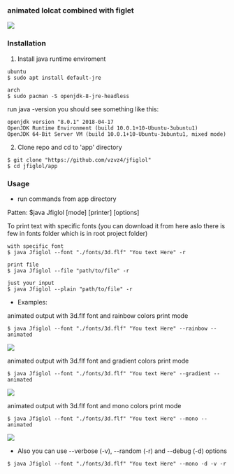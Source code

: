 ### animated lolcat combined with figlet

<img src="https://github.com/vzvz4/jfiglol/tree/master/img/g.gif"/>

### Installation
1. Install java runtime enviroment
```
ubuntu
$ sudo apt install default-jre

arch
$ sudo pacman -S openjdk-8-jre-headless
```
run java -version you should see something like this:
```
openjdk version "8.0.1" 2018-04-17
OpenJDK Runtime Environment (build 10.0.1+10-Ubuntu-3ubuntu1)
OpenJDK 64-Bit Server VM (build 10.0.1+10-Ubuntu-3ubuntu1, mixed mode)
```
2. Clone repo and cd to 'app' directory
```
$ git clone "https://github.com/vzvz4/jfiglol"
$ cd jfiglol/app
```

### Usage
 - run commands from app directory

Patten:
$java Jfiglol \[mode\] \[printer\] \[options\]

To print text with specific fonts (you can download it from here aslo there is few in fonts folder which is in root project folder) 
```
with specific font
$ java Jfiglol --font "./fonts/3d.flf" "You text Here" -r

print file
$ java Jfiglol --file "path/to/file" -r

just your input
$ java Jfiglol --plain "path/to/file" -r
```
 - Examples:

 animated output with 3d.flf font and rainbow colors print mode
 ```
$ java Jfiglol --font "./fonts/3d.flf" "You text Here" --rainbow --animated
```
<img src="https://github.com/vzvz4/jfiglol/tree/master/img/rainbow.gif"/>

animated output with 3d.flf font and gradient colors print mode
 ```
$ java Jfiglol --font "./fonts/3d.flf" "You text Here" --gradient --animated  
```
<img src="https://github.com/vzvz4/jfiglol/tree/master/img/gradient.gif"/>

animated output with 3d.flf font and mono colors print mode
 ```
$ java Jfiglol --font "./fonts/3d.flf" "You text Here" --mono --animated 
```
<img src="https://github.com/vzvz4/jfiglol/tree/master/img/mono.gif"/>

 - Also you can use --verbose (-v), --random (-r) and --debug (-d) options
```
$ java Jfiglol --font "./fonts/3d.flf" "You text Here" --mono -d -v -r
```
